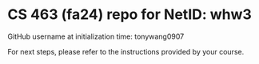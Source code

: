 # CS 463 (fa24) repo for NetID: whw3

GitHub username at initialization time: tonywang0907

For next steps, please refer to the instructions provided by your course.
